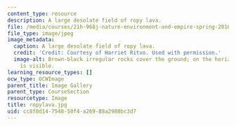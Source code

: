 ```yaml
---
content_type: resource
description: A large desolate field of ropy lava.
file: /media/courses/21h-968j-nature-environment-and-empire-spring-2010/cc8f0d14754850f4a26988a2988bc3d7_ropylava.jpg
file_type: image/jpeg
image_metadata:
  caption: A large desolate field of ropy lava.
  credit: 'Credit: Courtesy of Harriet Ritvo. Used with permission.'
  image-alt: Brown-black irregular rocks cover the ground; on the horizon, green vegetation
    is visible.
learning_resource_types: []
ocw_type: OCWImage
parent_title: Image Gallery
parent_type: CourseSection
resourcetype: Image
title: ropylava.jpg
uid: cc8f0d14-7548-50f4-a269-88a2988bc3d7
---
```


